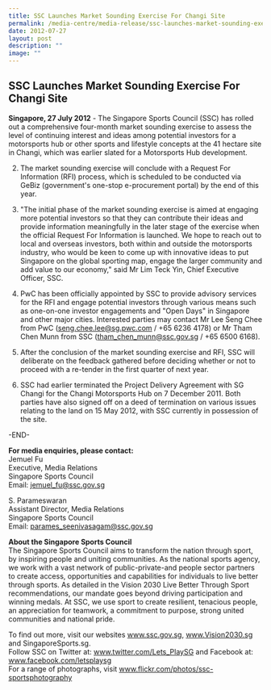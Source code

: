 ```yaml
---
title: SSC Launches Market Sounding Exercise For Changi Site
permalink: /media-centre/media-release/ssc-launches-market-sounding-exercise-for-changi-site/
date: 2012-07-27
layout: post
description: ""
image: ""
---
```

## **SSC Launches Market Sounding Exercise For Changi Site**

**Singapore, 27 July 2012** - The Singapore Sports Council (SSC) has rolled out a comprehensive four-month market sounding exercise to assess the level of continuing interest and ideas among potential investors for a motorsports hub or other sports and lifestyle concepts at the 41 hectare site in Changi, which was earlier slated for a Motorsports Hub development.

2. The market sounding exercise will conclude with a Request For Information (RFI) process, which is scheduled to be conducted via GeBiz (government's one-stop e-procurement portal) by the end of this year.

3. "The initial phase of the market sounding exercise is aimed at engaging more potential investors so that they can contribute their ideas and provide information meaningfully in the later stage of the exercise when the official Request For Information is launched. We hope to reach out to local and overseas investors, both within and outside the motorsports industry, who would be keen to come up with innovative ideas to put Singapore on the global sporting map, engage the larger community and add value to our economy," said Mr Lim Teck Yin, Chief Executive Officer, SSC.

4. PwC has been officially appointed by SSC to provide advisory services for the RFI and engage potential investors through various means such as one-on-one investor engagements and "Open Days" in Singapore and other major cities. Interested parties may contact Mr Lee Seng Chee from PwC (seng.chee.lee@sg.pwc.com / +65 6236 4178) or Mr Tham Chen Munn from SSC (tham_chen_munn@ssc.gov.sg / +65 6500 6168).

5. After the conclusion of the market sounding exercise and RFI, SSC will deliberate on the feedback gathered before deciding whether or not to proceed with a re-tender in the first quarter of next year.

6. SSC had earlier terminated the Project Delivery Agreement with SG Changi for the Changi Motorsports Hub on 7 December 2011. Both parties have also signed off on a deed of termination on various issues relating to the land on 15 May 2012, with SSC currently in possession of the site.

-END-

**For media enquiries, please contact:**
<br>
Jemuel Fu
<br>Executive, Media Relations
<br>Singapore Sports Council
<br>Email: jemuel_fu@ssc.gov.sg 

S. Parameswaran
<br>Assistant Director, Media Relations
<br>Singapore Sports Council
<br>Email: parames_seenivasagam@ssc.gov.sg


**About the Singapore Sports Council**
<br>
The Singapore Sports Council aims to transform the nation through sport, by inspiring people and uniting communities. As the national sports agency, we work with a vast network of public-private-and people sector partners to create access, opportunities and capabilities for individuals to live better through sports. As detailed in the Vision 2030 Live Better Through Sport recommendations, our mandate goes beyond driving participation and winning medals. At SSC, we use sport to create resilient, tenacious people, an appreciation for teamwork, a commitment to purpose, strong united communities and national pride.

To find out more, visit our websites www.ssc.gov.sg, www.Vision2030.sg and SingaporeSports.sg.
<br>
Follow SSC on Twitter at: www.twitter.com/Lets_PlaySG and Facebook at: www.facebook.com/letsplaysg
<br>
For a range of photographs, visit www.flickr.com/photos/ssc-sportsphotography